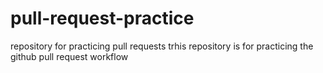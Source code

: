 # pull-request-practice
repository for practicing pull requests
trhis repository is for practicing the github pull request workflow
